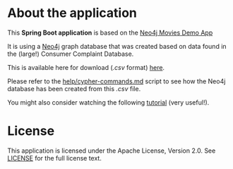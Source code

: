About the application
=====================

This **Spring Boot application** is based on the [Neo4j Movies Demo App](https://github.com/neo4j-examples/movies-java-spring-data-neo4j)

It is using a [Neo4j](https://neo4j.com/) graph database that was created based on data found in the (large!) Consumer Complaint Database.

This is available here for download (*.csv* format) [here](https://www.consumerfinance.gov/data-research/consumer-complaints).

Please refer to the [help/cypher-commands.md](help/cypher-commands.md) script to see how the Neo4j database has been created from this *.csv* file.

You might also consider watching the following [tutorial](https://neo4j.com/developer/guide-import-csv) (very useful!).

License
=======
This application is licensed under the Apache License, Version 2.0. See [LICENSE](LICENSE) for the full license text.